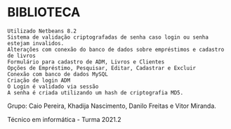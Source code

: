 # BIBLIOTECA
    
    Utilizado Netbeans 8.2
    Sistema de validação criptografadas de senha caso login ou senha estejam invalidos.
    Alterações com conexão do banco de dados sobre empréstimos e cadastro de livros
    Formulário para cadastro de ADM, Livros e Clientes
    Opções de Empréstimo, Pesquisar, Editar, Cadastrar e Excluir
    Conexão com banco de dados MySQL
    Criação de login ADM
    O Login é validado via sessão
    A senha é criada utilizando um hash de criptografia MD5.

Grupo: Caio Pereira, Khadija Nascimento, Danilo Freitas e Vitor Miranda.

Técnico em informática - Turma 2021.2


